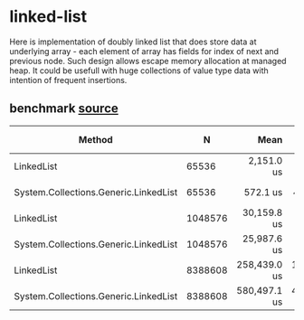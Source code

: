 # linked-list

Here is implementation of doubly linked list that does store data at underlying array - each element of array has fields for index of next and previous node. Such design allows escape memory allocation at managed heap.  It could be usefull with huge collections of value type data with intention of frequent insertions.





## benchmark [source](bench/Insertions.cs)


|                                Method |       N |         Mean |       Error |     StdDev |      Gen 0 |     Gen 1 | Gen 2 |    Allocated |
|-------------------------------------- |-------- |-------------:|------------:|-----------:|-----------:|----------:|------:|-------------:|
|                            LinkedList |   65536 |   2,151.0 us |   105.20 us |   288.0 us |          - |         - |     - |   2048.09 KB |
| System.Collections.Generic.LinkedList |   65536 |     572.1 us |    42.67 us |   119.7 us |          - |         - |     - |       768 KB |
|                            LinkedList | 1048576 |  30,159.8 us |   165.24 us |   129.0 us |          - |         - |     - |  32768.09 KB |
| System.Collections.Generic.LinkedList | 1048576 |  25,987.6 us |   269.68 us |   239.1 us |  2000.0000 |         - |     - |     12288 KB |
|                            LinkedList | 8388608 | 258,439.0 us | 1,615.77 us | 1,511.4 us |          - |         - |     - | 262144.14 KB |
| System.Collections.Generic.LinkedList | 8388608 | 580,497.1 us | 4,601.77 us | 4,079.4 us | 16000.0000 | 5000.0000 |     - |  98304.05 KB |

